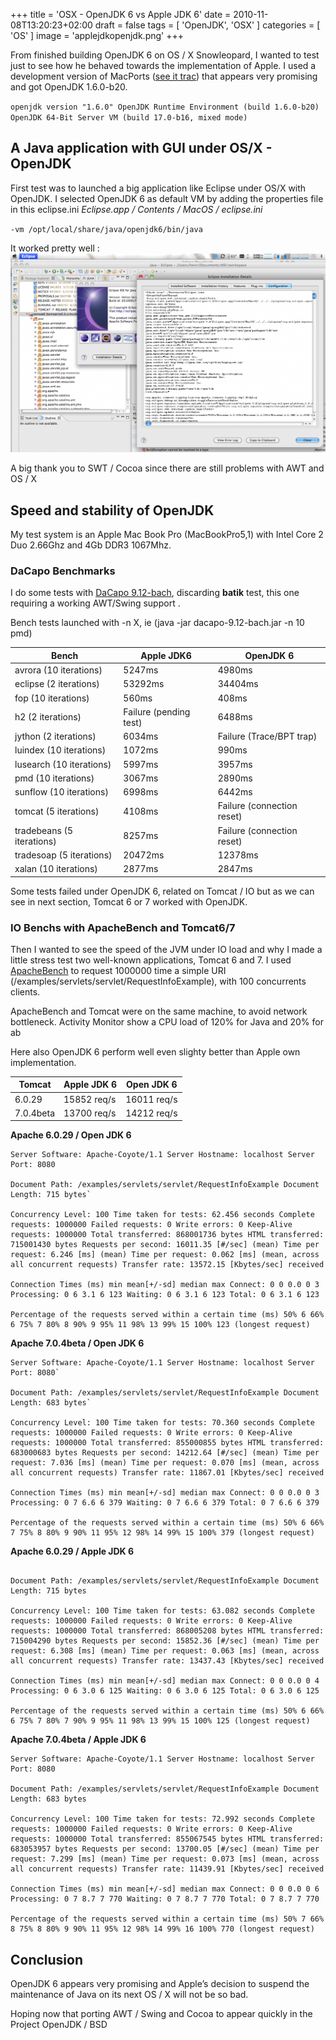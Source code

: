 +++
title = 'OSX - OpenJDK 6 vs Apple JDK 6'
date = 2010-11-08T13:20:23+02:00
draft = false
tags = [ 'OpenJDK', 'OSX' ]
categories = [ 'OS' ]
image = 'applejdkopenjdk.png'
+++

From finished building OpenJDK 6 on OS / X Snowleopard, I wanted to test just to see how he behaved towards the implementation of Apple. I used a development version of MacPorts ([see it trac](https://trac.macports.org/ticket/20956)) that appears very promising and got OpenJDK 1.6.0-b20.

`openjdk version "1.6.0" OpenJDK Runtime Environment (build 1.6.0-b20) OpenJDK 64-Bit Server VM (build 17.0-b16, mixed mode)`

## A Java application with GUI under OS/X - OpenJDK

First test was to launched a big application like Eclipse under OS/X with OpenJDK. I selected OpenJDK 6 as default VM by adding the properties file in this eclipse.ini _Eclipse.app / Contents / MacOS / eclipse.ini_

`-vm /opt/local/share/java/openjdk6/bin/java`

It worked pretty well :
![eclipseimage](eclipse-on-osx-openjdk6-1024x647.png)

A big thank you to SWT / Cocoa since there are still problems with AWT and OS / X

## Speed and stability of OpenJDK

My test system is an Apple Mac Book Pro (MacBookPro5,1) with Intel Core 2 Duo 2.66Ghz and 4Gb DDR3 1067Mhz.

### DaCapo Benchmarks

I do some tests with [DaCapo 9.12-bach](http://www.dacapobench.org/), discarding **batik** test, this one requiring a working AWT/Swing support .

Bench tests launched with -n X, ie (java -jar dacapo-9.12-bach.jar -n 10 pmd)

| Bench                     | Apple JDK6             | OpenJDK 6                  |
| ------------------------- | ---------------------- | -------------------------- |
| avrora (10 iterations)    | 5247ms                 | 4980ms                     |
| eclipse (2 iterations)    | 53292ms                | 34404ms                    |
| fop (10 iterations)       | 560ms                  | 408ms                      |
| h2 (2 iterations)         | Failure (pending test) | 6488ms                     |
| jython (2 iterations)     | 6034ms                 | Failure (Trace/BPT trap)   |
| luindex (10 iterations)   | 1072ms                 | 990ms                      |
| lusearch (10 iterations)  | 5997ms                 | 3957ms                     |
| pmd (10 iterations)       | 3067ms                 | 2890ms                     |
| sunflow (10 iterations)   | 6998ms                 | 6442ms                     |
| tomcat (5 iterations)     | 4108ms                 | Failure (connection reset) |
| tradebeans (5 iterations) | 8257ms                 | Failure (connection reset) |
| tradesoap (5 iterations)  | 20472ms                | 12378ms                    |
| xalan (10 iterations)     | 2877ms                 | 2847ms                     |
Some tests failed under OpenJDK 6, related on Tomcat / IO but as we can see in next section, Tomcat 6 or 7 worked with OpenJDK.

### IO Benchs with ApacheBench and Tomcat6/7

Then I wanted to see the speed of the JVM under IO load and why I made a little stress test two well-known applications, Tomcat 6 and 7. I used [ApacheBench](http://httpd.apache.org/docs/2.2/programs/ab.html) to request 1000000 time a simple URI (/examples/servlets/servlet/RequestInfoExample), with 100 concurrents clients.

ApacheBench and Tomcat were on the same machine, to avoid network bottleneck. Activity Monitor show a CPU load of 120% for Java and 20% for ab

Here also OpenJDK 6 perform well even slighty better than Apple own implementation.

| Tomcat    | Apple JDK 6 | Open JDK 6  |
| --------- | ----------- | ----------- |
| 6.0.29    | 15852 req/s | 16011 req/s |
| 7.0.4beta | 13700 req/s | 14212 req/s |

**Apache 6.0.29 / Open JDK 6** 
```
Server Software: Apache-Coyote/1.1 Server Hostname: localhost Server Port: 8080

Document Path: /examples/servlets/servlet/RequestInfoExample Document Length: 715 bytes`

Concurrency Level: 100 Time taken for tests: 62.456 seconds Complete requests: 1000000 Failed requests: 0 Write errors: 0 Keep-Alive requests: 1000000 Total transferred: 868001736 bytes HTML transferred: 715001430 bytes Requests per second: 16011.35 [#/sec] (mean) Time per request: 6.246 [ms] (mean) Time per request: 0.062 [ms] (mean, across all concurrent requests) Transfer rate: 13572.15 [Kbytes/sec] received

Connection Times (ms) min mean[+/-sd] median max Connect: 0 0 0.0 0 3 Processing: 0 6 3.1 6 123 Waiting: 0 6 3.1 6 123 Total: 0 6 3.1 6 123

Percentage of the requests served within a certain time (ms) 50% 6 66% 6 75% 7 80% 8 90% 9 95% 11 98% 13 99% 15 100% 123 (longest request)
```

**Apache 7.0.4beta / Open JDK 6**
```
Server Software: Apache-Coyote/1.1 Server Hostname: localhost Server Port: 8080`

Document Path: /examples/servlets/servlet/RequestInfoExample Document Length: 683 bytes`

Concurrency Level: 100 Time taken for tests: 70.360 seconds Complete requests: 1000000 Failed requests: 0 Write errors: 0 Keep-Alive requests: 1000000 Total transferred: 855000855 bytes HTML transferred: 683000683 bytes Requests per second: 14212.64 [#/sec] (mean) Time per request: 7.036 [ms] (mean) Time per request: 0.070 [ms] (mean, across all concurrent requests) Transfer rate: 11867.01 [Kbytes/sec] received

Connection Times (ms) min mean[+/-sd] median max Connect: 0 0 0.0 0 3 Processing: 0 7 6.6 6 379 Waiting: 0 7 6.6 6 379 Total: 0 7 6.6 6 379

Percentage of the requests served within a certain time (ms) 50% 6 66% 7 75% 8 80% 9 90% 11 95% 12 98% 14 99% 15 100% 379 (longest request)
```

**Apache 6.0.29 / Apple JDK 6** 
```Server Software: Apache-Coyote/1.1 Server Hostname: localhost Server Port: 8080

Document Path: /examples/servlets/servlet/RequestInfoExample Document Length: 715 bytes

Concurrency Level: 100 Time taken for tests: 63.082 seconds Complete requests: 1000000 Failed requests: 0 Write errors: 0 Keep-Alive requests: 1000000 Total transferred: 868005208 bytes HTML transferred: 715004290 bytes Requests per second: 15852.36 [#/sec] (mean) Time per request: 6.308 [ms] (mean) Time per request: 0.063 [ms] (mean, across all concurrent requests) Transfer rate: 13437.43 [Kbytes/sec] received

Connection Times (ms) min mean[+/-sd] median max Connect: 0 0 0.0 0 4 Processing: 0 6 3.0 6 125 Waiting: 0 6 3.0 6 125 Total: 0 6 3.0 6 125

Percentage of the requests served within a certain time (ms) 50% 6 66% 6 75% 7 80% 7 90% 9 95% 11 98% 13 99% 15 100% 125 (longest request)
```

**Apache 7.0.4beta / Apple JDK 6**
```
Server Software: Apache-Coyote/1.1 Server Hostname: localhost Server Port: 8080

Document Path: /examples/servlets/servlet/RequestInfoExample Document Length: 683 bytes

Concurrency Level: 100 Time taken for tests: 72.992 seconds Complete requests: 1000000 Failed requests: 0 Write errors: 0 Keep-Alive requests: 1000000 Total transferred: 855067545 bytes HTML transferred: 683053957 bytes Requests per second: 13700.05 [#/sec] (mean) Time per request: 7.299 [ms] (mean) Time per request: 0.073 [ms] (mean, across all concurrent requests) Transfer rate: 11439.91 [Kbytes/sec] received

Connection Times (ms) min mean[+/-sd] median max Connect: 0 0 0.0 0 6 Processing: 0 7 8.7 7 770 Waiting: 0 7 8.7 7 770 Total: 0 7 8.7 7 770

Percentage of the requests served within a certain time (ms) 50% 7 66% 8 75% 8 80% 9 90% 11 95% 12 98% 14 99% 16 100% 770 (longest request)
```

## Conclusion

OpenJDK 6 appears very promising and Apple’s decision to suspend the maintenance of Java on its next OS / X will not be so bad.

Hoping now that porting AWT / Swing and Cocoa to appear quickly in the Project OpenJDK / BSD